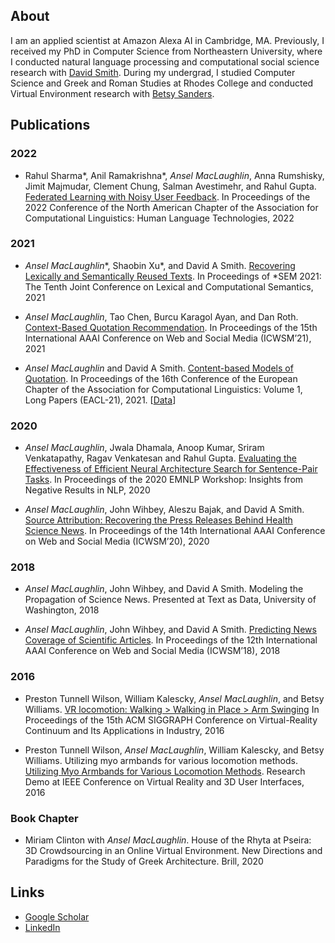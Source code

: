 ## About
I am an applied scientist at Amazon Alexa AI in Cambridge, MA. Previously, I received my PhD in Computer Science from Northeastern University, where I conducted natural language processing and computational social science research with [David Smith](http://www.ccs.neu.edu/home/dasmith/). During my undergrad, I studied Computer Science and Greek and Roman Studies at Rhodes College and conducted Virtual Environment research with [Betsy Sanders](https://www.rhodes.edu/bio/sandersb). 

## Publications
### 2022
* Rahul Sharma\*, Anil Ramakrishna\*, _Ansel MacLaughlin_, Anna Rumshisky, Jimit Majmudar, Clement Chung, Salman Avestimehr, and Rahul Gupta. [Federated Learning with Noisy User Feedback](https://arxiv.org/pdf/2205.03092.pdf). In Proceedings of the 2022 Conference of the North American Chapter of the Association for Computational Linguistics: Human Language Technologies, 2022

### 2021
* _Ansel MacLaughlin_\*, Shaobin Xu\*, and David A Smith. [Recovering Lexically and Semantically Reused Texts](https://aclanthology.org/2021.starsem-1.5.pdf). In Proceedings of \*SEM 2021: The Tenth Joint Conference on Lexical and Computational Semantics, 2021

* _Ansel MacLaughlin_, Tao Chen, Burcu Karagol Ayan, and Dan Roth. [Context-Based Quotation Recommendation](maclaughlin-icwsm-2021.pdf). In Proceedings of the 15th International AAAI Conference on Web and Social Media (ICWSM’21), 2021

* _Ansel MacLaughlin_ and David A Smith. [Content-based Models of Quotation](https://www.aclweb.org/anthology/2021.eacl-main.195.pdf). In Proceedings of the 16th Conference of the European Chapter of the Association for Computational Linguistics: Volume 1, Long Papers (EACL-21), 2021. [[Data](content-based_models_of_quotation.md)]

### 2020
* _Ansel MacLaughlin_, Jwala Dhamala, Anoop Kumar, Sriram Venkatapathy, Ragav Venkatesan and Rahul Gupta. [Evaluating the Effectiveness of Efficient Neural Architecture Search for Sentence-Pair Tasks](https://www.aclweb.org/anthology/2020.insights-1.4.pdf). In Proceedings of the 2020 EMNLP Workshop: Insights from Negative Results in NLP, 2020

* _Ansel MacLaughlin_, John Wihbey, Aleszu Bajak, and David A Smith. [Source Attribution: Recovering the Press Releases Behind Health Science News](maclaughlin-icwsm-2020.pdf). In Proceedings of the 14th International AAAI Conference on Web and Social Media (ICWSM’20), 2020

### 2018
* _Ansel MacLaughlin_, John Wihbey, and David A Smith. Modeling the Propagation of Science News. Presented at Text as Data, University of Washington, 2018

* _Ansel MacLaughlin_, John Wihbey, and David A Smith. [Predicting News Coverage of Scientific Articles](MacLaughlin-Wihbey.pdf). In Proceedings of the 12th International AAAI Conference on Web and Social Media (ICWSM’18), 2018

### 2016
* Preston Tunnell Wilson, William Kalescky, _Ansel MacLaughlin_, and Betsy Williams. [VR locomotion: Walking > Walking in Place > Arm Swinging](http://dl.acm.org/ft_gateway.cfm?id=3014010&type=pdf) In Proceedings of the 15th ACM SIGGRAPH Conference on Virtual-Reality Continuum and Its Applications in Industry, 2016

* Preston Tunnell Wilson, _Ansel MacLaughlin_, William Kalescky, and Betsy Williams. Utilizing myo armbands for various locomotion methods. [Utilizing Myo Armbands for Various Locomotion Methods](http://ieeevr.org/2016/program/research-demos/). Research Demo at IEEE Conference on Virtual Reality and 3D User Interfaces, 2016

### Book Chapter
* Miriam Clinton with _Ansel MacLaughlin_. House of the Rhyta at Pseira: 3D Crowdsourcing in an Online Virtual Environment. New Directions and Paradigms for the Study of Greek Architecture. Brill, 2020

## Links
* [Google Scholar](https://scholar.google.com/citations?user=0mK21vwAAAAJ&hl=en)
* [LinkedIn](https://www.linkedin.com/in/ansel-maclaughlin/)
